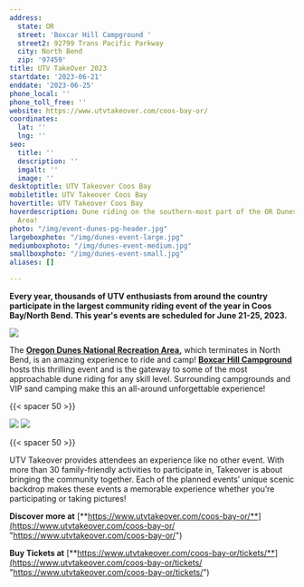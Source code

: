 ```yaml
---
address:
  state: OR
  street: 'Boxcar Hill Campground '
  street2: 92799 Trans Pacific Parkway
  city: North Bend
  zip: '97459'
title: UTV TakeOver 2023
startdate: '2023-06-21'
enddate: '2023-06-25'
phone_local: ''
phone_toll_free: ''
website: https://www.utvtakeover.com/coos-bay-or/
coordinates:
  lat: ''
  lng: ''
seo:
  title: ''
  description: ''
  imgalt: ''
  image: ''
desktoptitle: UTV Takeover Coos Bay
mobiletitle: UTV Takeover Coos Bay
hovertitle: UTV Takeover Coos Bay
hoverdescription: Dune riding on the southern-most part of the OR Dunes Recreation
  Area!
photo: "/img/event-dunes-pg-header.jpg"
largeboxphoto: "/img/dunes-event-large.jpg"
mediumboxphoto: "/img/dunes-event-medium.jpg"
smallboxphoto: "/img/dunes-event-small.jpg"
aliases: []

---
```

**Every year, thousands of UTV enthusiasts from around the country participate in the largest community riding event of the year in Coos Bay/North Bend. This year's events are scheduled for June 21-25, 2023.**

![](/img/utv-takeover-2023-tour-logo-500px.png)

The [**Oregon Dunes National Recreation Area**](/untamed-dunes/)**,** which terminates in North Bend, is an amazing experience to ride and camp! [**Boxcar Hill Campground**](https://boxcarhilloregon.com/) hosts this thrilling event and is the gateway to some of the most approachable dune riding for any skill level. Surrounding campgrounds and VIP sand camping make this an all-around unforgettable experience!

{{< spacer 50 >}}

![](/img/crushing-it-utv-cb.jpeg) ![](/img/digger-utv-cb.jpeg)

{{< spacer 50 >}}

UTV Takeover provides attendees an experience like no other event. With more than 30 family-friendly activities to participate in, Takeover is about bringing the community together. Each of the planned events’ unique scenic backdrop makes these events a memorable experience whether you’re participating or taking pictures!

**Discover more at** [**https://www.utvtakeover.com/coos-bay-or/**](https://www.utvtakeover.com/coos-bay-or/ "https://www.utvtakeover.com/coos-bay-or/")

**Buy Tickets at** [**https://www.utvtakeover.com/coos-bay-or/tickets/**](https://www.utvtakeover.com/coos-bay-or/tickets/ "https://www.utvtakeover.com/coos-bay-or/tickets/")